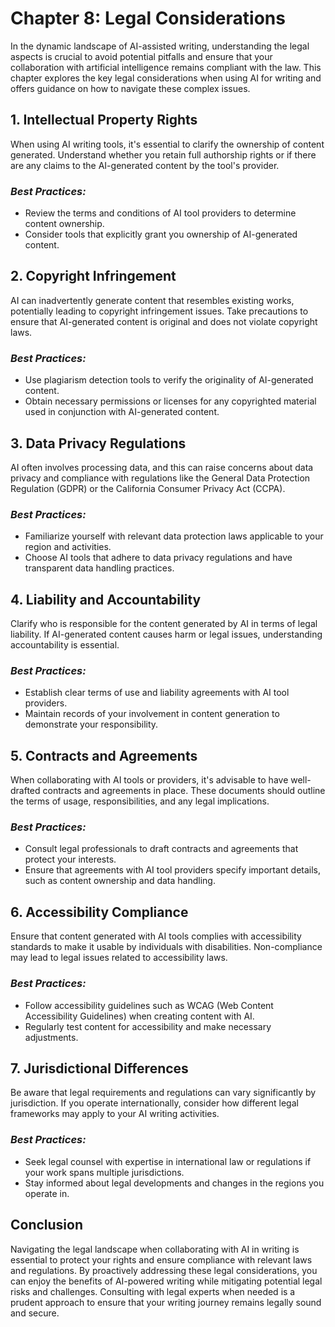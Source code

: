 Chapter 8: Legal Considerations
===============================

In the dynamic landscape of AI-assisted writing, understanding the legal aspects is crucial to avoid potential pitfalls and ensure that your collaboration with artificial intelligence remains compliant with the law. This chapter explores the key legal considerations when using AI for writing and offers guidance on how to navigate these complex issues.

**1. Intellectual Property Rights**
-----------------------------------

When using AI writing tools, it's essential to clarify the ownership of content generated. Understand whether you retain full authorship rights or if there are any claims to the AI-generated content by the tool's provider.

### *Best Practices:*

* Review the terms and conditions of AI tool providers to determine content ownership.
* Consider tools that explicitly grant you ownership of AI-generated content.

**2. Copyright Infringement**
-----------------------------

AI can inadvertently generate content that resembles existing works, potentially leading to copyright infringement issues. Take precautions to ensure that AI-generated content is original and does not violate copyright laws.

### *Best Practices:*

* Use plagiarism detection tools to verify the originality of AI-generated content.
* Obtain necessary permissions or licenses for any copyrighted material used in conjunction with AI-generated content.

**3. Data Privacy Regulations**
-------------------------------

AI often involves processing data, and this can raise concerns about data privacy and compliance with regulations like the General Data Protection Regulation (GDPR) or the California Consumer Privacy Act (CCPA).

### *Best Practices:*

* Familiarize yourself with relevant data protection laws applicable to your region and activities.
* Choose AI tools that adhere to data privacy regulations and have transparent data handling practices.

**4. Liability and Accountability**
-----------------------------------

Clarify who is responsible for the content generated by AI in terms of legal liability. If AI-generated content causes harm or legal issues, understanding accountability is essential.

### *Best Practices:*

* Establish clear terms of use and liability agreements with AI tool providers.
* Maintain records of your involvement in content generation to demonstrate your responsibility.

**5. Contracts and Agreements**
-------------------------------

When collaborating with AI tools or providers, it's advisable to have well-drafted contracts and agreements in place. These documents should outline the terms of usage, responsibilities, and any legal implications.

### *Best Practices:*

* Consult legal professionals to draft contracts and agreements that protect your interests.
* Ensure that agreements with AI tool providers specify important details, such as content ownership and data handling.

**6. Accessibility Compliance**
-------------------------------

Ensure that content generated with AI tools complies with accessibility standards to make it usable by individuals with disabilities. Non-compliance may lead to legal issues related to accessibility laws.

### *Best Practices:*

* Follow accessibility guidelines such as WCAG (Web Content Accessibility Guidelines) when creating content with AI.
* Regularly test content for accessibility and make necessary adjustments.

**7. Jurisdictional Differences**
---------------------------------

Be aware that legal requirements and regulations can vary significantly by jurisdiction. If you operate internationally, consider how different legal frameworks may apply to your AI writing activities.

### *Best Practices:*

* Seek legal counsel with expertise in international law or regulations if your work spans multiple jurisdictions.
* Stay informed about legal developments and changes in the regions you operate in.

**Conclusion**
--------------

Navigating the legal landscape when collaborating with AI in writing is essential to protect your rights and ensure compliance with relevant laws and regulations. By proactively addressing these legal considerations, you can enjoy the benefits of AI-powered writing while mitigating potential legal risks and challenges. Consulting with legal experts when needed is a prudent approach to ensure that your writing journey remains legally sound and secure.
